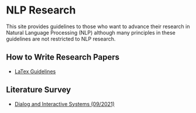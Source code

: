 # NLP Research

This site provides guidelines to those who want to advance their research in Natural Language Processing (NLP) although many principles in these guidelines are not restricted to NLP research.


## How to Write Research Papers

* [LaTex Guidelines](latex/)


## Literature Survey

* [Dialog and Interactive Systems (09/2021)](survey/dialog-and-interactive-systems-2021)
